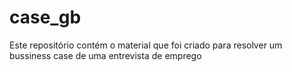 # case_gb
Este repositório contém o material que foi criado para resolver um bussiness case de uma entrevista de emprego
